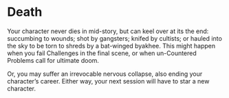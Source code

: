 <!-- order:21 -->
# Death

Your character never dies in mid-story, but can keel over at its the end: succumbing to wounds; shot by gangsters; knifed by cultists; or hauled into the sky to be torn to shreds by a bat-winged byakhee. This might happen when you fail Challenges in the final scene, or when un-Countered Problems call for ultimate doom.

Or, you may suffer an irrevocable nervous collapse, also ending your character’s career. Either way, your next session will have to star a new character.

